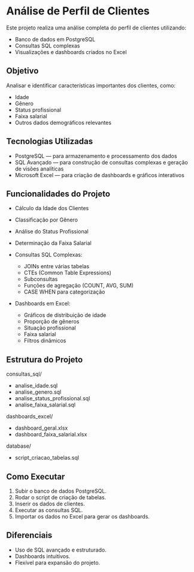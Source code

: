 # Análise de Perfil de Clientes

Este projeto realiza uma análise completa do perfil de clientes utilizando:
- Banco de dados em PostgreSQL
- Consultas SQL complexas
- Visualizações e dashboards criados no Excel

## Objetivo
Analisar e identificar características importantes dos clientes, como:
- Idade
- Gênero
- Status profissional
- Faixa salarial
- Outros dados demográficos relevantes

## Tecnologias Utilizadas
- PostgreSQL — para armazenamento e processamento dos dados
- SQL Avançado — para construção de consultas complexas e geração de visões analíticas
- Microsoft Excel — para criação de dashboards e gráficos interativos

## Funcionalidades do Projeto
- Cálculo da Idade dos Clientes
- Classificação por Gênero
- Análise do Status Profissional
- Determinação da Faixa Salarial
- Consultas SQL Complexas:
  - JOINs entre várias tabelas
  - CTEs (Common Table Expressions)
  - Subconsultas
  - Funções de agregação (COUNT, AVG, SUM)
  - CASE WHEN para categorização

- Dashboards em Excel:
  - Gráficos de distribuição de idade
  - Proporção de gêneros
  - Situação profissional
  - Faixa salarial
  - Filtros dinâmicos

## Estrutura do Projeto
consultas_sql/
- analise_idade.sql
- analise_genero.sql
- analise_status_profissional.sql
- analise_faixa_salarial.sql

dashboards_excel/
- dashboard_geral.xlsx
- dashboard_faixa_salarial.xlsx

database/
- script_criacao_tabelas.sql

## Como Executar
1. Subir o banco de dados PostgreSQL.
2. Rodar o script de criação de tabelas.
3. Inserir os dados de clientes.
4. Executar as consultas SQL.
5. Importar os dados no Excel para gerar os dashboards.

## Diferenciais
- Uso de SQL avançado e estruturado.
- Dashboards intuitivos.
- Flexível para expansão do projeto.

